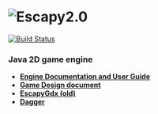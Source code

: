 # ![Escapy2.0](https://raw.githubusercontent.com/henryco/Escapy2.0/master/promo/ESCAPY.png)
[![Build Status](http://174.138.0.194:1997/buildStatus/icon?job=tinder-samurai/escapy2.0/release)](http://174.138.0.194:1997/job/tinder-samurai/job/escapy2.0/job/release/)
### Java 2D game engine

 * [**Engine Documentation and User Guide**](https://bitbucket.org/tinder-samurai/escapy2.0/src/master/engine/doc/tex/Escapy2Doc.pdf)
 * [**Game Design document**](https://bitbucket.org/tinder-samurai/escapy-des-doc/src/master/)
 * [**EscapyGdx (old)**](https://bitbucket.org/tinder-samurai/escapy/src/master/)
 * [**Dagger**](http://square.github.io/dagger/)